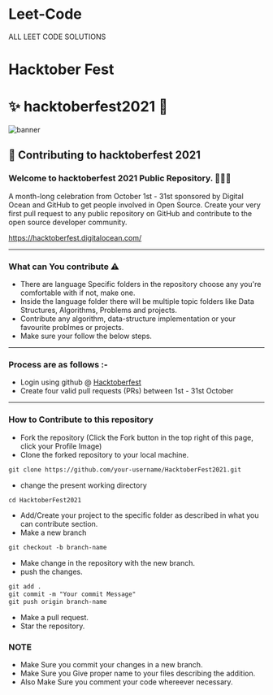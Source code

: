 # Leet-Code
ALL LEET CODE SOLUTIONS

# Hacktober Fest
# ✨ hacktoberfest2021 💫

![banner](https://hacktoberfest.digitalocean.com/_nuxt/img/logo-hacktoberfest-full.f42e3b1.svg)

## 🌱 Contributing to hacktoberfest 2021

### Welcome to hacktoberfest 2021 Public Repository. 👨🏻‍💻
<p>A month-long celebration from October 1st - 31st sponsored by Digital Ocean and GitHub to get people involved in Open Source. Create your very first pull request to any public repository on GitHub and contribute to the open source developer community.

https://hacktoberfest.digitalocean.com/</p>

-----

### What can You contribute ⚠️ 
* There are language Specific folders in the repository choose any you're comfortable with if not, make one.
* Inside the language folder there will be multiple topic folders like Data Structures, Algorithms, Problems and projects.
* Contribute any algorithm, data-structure implementation or your favourite problmes or projects.
* Make sure your follow the below steps.
-----

### Process are as follows :- 
* Login using github @ [Hacktoberfest](https://hacktoberfest.digitalocean.com/)
* Create four valid pull requests (PRs) between 1st - 31st October

------
### How to Contribute to this repository

* Fork the repository (Click the Fork button in the top right of this page, click your Profile Image)
* Clone the forked repository to your local machine.
```markdown
git clone https://github.com/your-username/HacktoberFest2021.git
```
* change the present working directory
```markdown
cd HacktoberFest2021
```
* Add/Create your project to the specific folder as described in what you can contribute section.
* Make a new branch
```markdown
git checkout -b branch-name
```
* Make change in the repository with the new branch.
* push the changes.
```markdown
git add .
git commit -m "Your commit Message"
git push origin branch-name
```
* Make a pull request.
* Star the repository.

### NOTE

* Make Sure you commit your changes in a new branch.
* Make Sure you Give proper name to your files describing the addition.
* Also Make Sure you comment your code whereever necessary.
   
<!--       END OF README           END OF README         END OF README         END OF README          END OF README           END OF README           END OF README      -->
